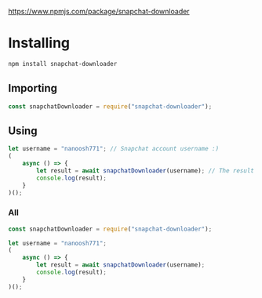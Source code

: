https://www.npmjs.com/package/snapchat-downloader

# Installing
```sh
npm install snapchat-downloader
```

## Importing
```javascript
const snapchatDownloader = require("snapchat-downloader");
```

## Using
```javascript
let username = "nanoosh771"; // Snapchat account username :)
(
    async () => {
        let result = await snapchatDownloader(username); // The result is an array
        console.log(result);
    }
)();
```

### All
```javascript
const snapchatDownloader = require("snapchat-downloader");

let username = "nanoosh771";
(
    async () => {
        let result = await snapchatDownloader(username);
        console.log(result);
    }
)();
```
